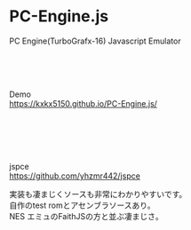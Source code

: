 # PC-Engine.js
PC Engine(TurboGrafx-16) Javascript Emulator 

<br><br><br>

Demo  
https://kxkx5150.github.io/PC-Engine.js/

<br><br><br><br>

jspce  
https://github.com/yhzmr442/jspce

実装も凄まじくソースも非常にわかりやすいです。  
自作のtest romとアセンブラソースあり。  
NES エミュのFaithJSの方と並ぶ凄まじさ。
